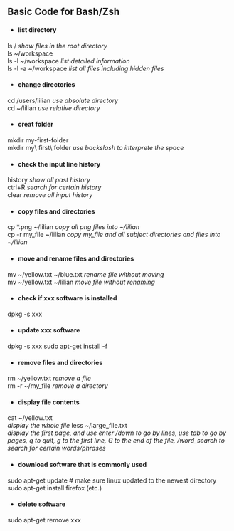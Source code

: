 ## Basic Code for Bash/Zsh

* #### list directory<br>
ls / *show files in the root directory*<br>
ls ~/workspace<br>
ls -l ~/workspace *list detailed 
information*<br>
ls -l -a ~/workspace *list all files including hidden files*<br>
* #### change directories <br>
cd /users/lilian *use absolute directory*<br>
cd ~/lilian *use relative directory*<br>
* #### creat folder<br>
mkdir my-first-folder<br>
mkdir my\ first\ folder *use backslash to interprete the space* <br> 
* #### check the input line history<br>
history *show all past history*<br>
ctrl+R *search for certain history*<br>
clear *remove all input history* <br>
* #### copy files and directories<br>
cp *.png ~/lilian *copy all png files into ~/lilian* <br>
cp -r my_file ~/lilian *copy my_file and all subject directories and files into ~/lilian*  <br>
* #### move and rename files and directories<br>
mv ~/yellow.txt ~/blue.txt *rename file without moving*<br>
mv ~/yellow.txt ~/lilian *move file without renaming*<br>

* #### check if xxx software is installed<br>
dpkg -s xxx
* ####  update xxx software<br>
dpkg -s xxx sudo apt-get install -f<br>
* #### remove files and directories<br>
rm ~/yellow.txt *remove a file*<br>
rm -r ~/my_file *remove a directory*<br>
* #### display file contents<br>
cat ~/yellow.txt <br> *display the whole file*
less ~/large_file.txt<br> *display the first page, and use enter /down to go by lines, use tab to go by pages, q to quit, g to the first line, G to the end of the file, /word_search to search for certain words/phrases*


* #### download software that is commonly used<br>
sudo apt-get update # make sure linux updated to the newest directory
sudo apt-get install firefox (etc.)
* #### delete software<br>
sudo apt-get remove xxx




<!--stackedit_data:
eyJoaXN0b3J5IjpbNDcxNTg4ODk0LC0xMjc3MDg2NDE0LC0xNz
E1MTcxMjQ1LC0yMDg2ODIzNTA3LDg4NjU1MzYwMywtMTM1NDM4
OTMwMywtNTgzODY4MDU2LDEwNTU4ODY4MywtODk3Nzk4NTU1LC
0xMjY5Nzc4NjAxXX0=
-->
